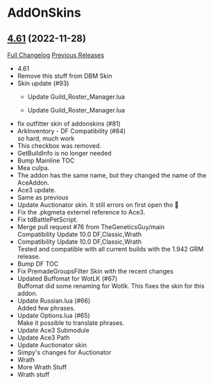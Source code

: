 # AddOnSkins

## [4.61](https://github.com/Azilroka/AddOnSkins/tree/4.61) (2022-11-28)
[Full Changelog](https://github.com/Azilroka/AddOnSkins/compare/4.60...4.61) [Previous Releases](https://github.com/Azilroka/AddOnSkins/releases)

- 4.61  
- Remove this stuff from DBM Skin  
- Skin update (#93)  
    * Update Guild\_Roster\_Manager.lua  
    * Update Guild\_Roster\_Manager.lua  
- fix outfitter skin of addonskins (#81)  
- ArkInventory - DF Compatibility (#84)  
    so hard, much work  
- This checkbox was removed.  
- GetBuildInfo is no longer needed  
- Bump Mainline TOC  
- Mea culpa.  
- The addon has the same name, but they changed the name of the AceAddon.  
- Ace3 update.  
- Same as previous  
- Update Auctionator skin. It still errors on first open tho :thinking:  
- Fix the .pkgmeta externel reference to Ace3.  
- Fix tdBattlePetScript.  
- Merge pull request #76 from TheGeneticsGuy/main  
    Compatibility Update 10.0 DF,Classic,Wrath  
- Compatibility Update 10.0 DF,Classic,Wrath  
    Tested and compatible with all current builds with the 1.942 GRM release.  
- Bump DF TOC  
- Fix PremadeGroupsFilter Skin with the recent changes  
- Updated Buffomat for WotLK (#67)  
    Buffomat did some renaming for Wotlk. This fixes the skin for this addon.  
- Update Russian.lua (#66)  
    Added few phrases.  
- Update Options.lua (#65)  
    Make it possible to translate phrases.  
- Update Ace3 Submodule  
- Update Ace3 Path  
- Update Auctionator skin  
- Simpy's changes for Auctionator  
- Wrath  
- More Wrath Stuff  
- Wrath stuff  

